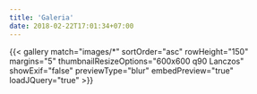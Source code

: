 ```yaml
---
title: 'Galeria'
date: 2018-02-22T17:01:34+07:00
---
```


{{< gallery match="images/*" sortOrder="asc" rowHeight="150" margins="5" thumbnailResizeOptions="600x600 q90 Lanczos" showExif="false" previewType="blur" embedPreview="true" loadJQuery="true" >}}